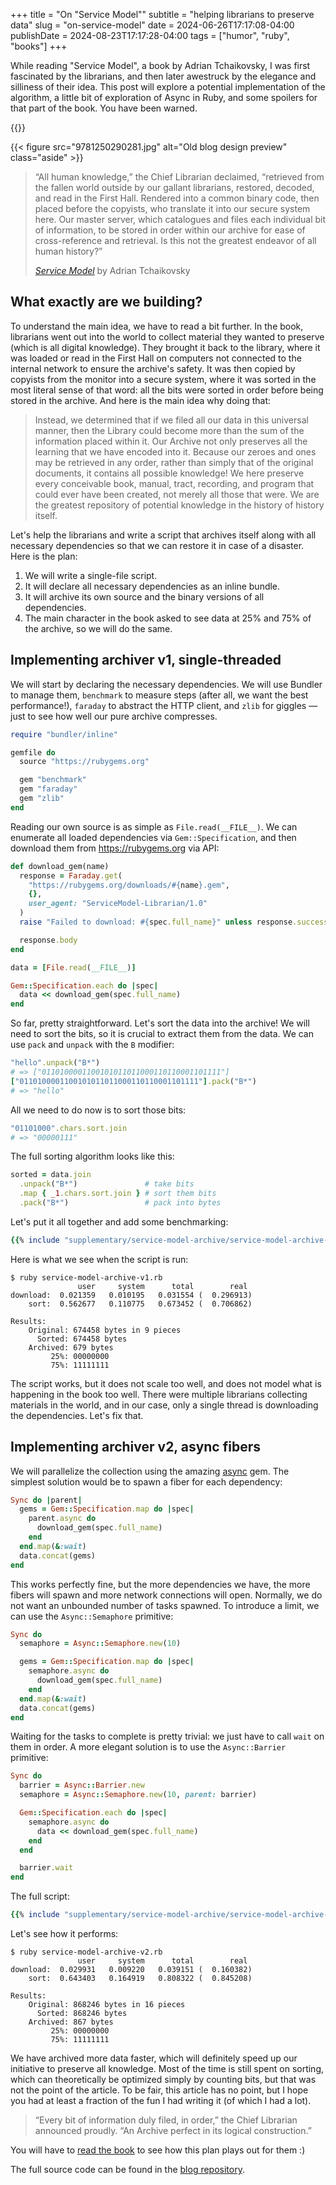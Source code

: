 +++
title = "On \"Service Model\""
subtitle = "helping librarians to preserve data"
slug = "on-service-model"
date = 2024-06-26T17:17:08-04:00
publishDate = 2024-08-23T17:17:28-04:00
tags = ["humor", "ruby", "books"]
+++

While reading "Service Model", a book by Adrian Tchaikovsky, I was first fascinated by the librarians, and then later awestruck by the elegance and silliness of their idea. This post will explore a potential implementation of the algorithm, a little bit of exploration of Async in Ruby, and some spoilers for that part of the book. You have been warned.

<!--more-->

{{<toc>}}

{{< figure src="9781250290281.jpg" alt="Old blog design preview" class="aside" >}}

> “All human knowledge,” the Chief Librarian declaimed, “retrieved from the fallen world outside by our gallant librarians, restored, decoded, and read in the First Hall. Rendered into a common binary code, then placed before the copyists, who translate it into our secure system here. Our master server, which catalogues and files each individual bit of information, to be stored in order within our archive for ease of cross-reference and retrieval. Is this not the greatest endeavor of all human history?”
>
> _[Service Model](https://www.goodreads.com/book/show/195790861-service-model)_ by Adrian Tchaikovsky

## What exactly are we building?

To understand the main idea, we have to read a bit further. In the book, librarians went out into the world to collect material they wanted to preserve (which is all digital knowledge). They brought it back to the library, where it was loaded or read in the First Hall on computers not connected to the internal network to ensure the archive's safety. It was then copied by copyists from the monitor into a secure system, where it was sorted in the most literal sense of that word: all the bits were sorted in order before being stored in the archive. And here is the main idea why doing that:

> Instead, we determined that if we filed all our data in this universal manner, then the Library could become more than the sum of the information placed within it. Our Archive not only preserves all the learning that we have encoded into it. Because our zeroes and ones may be retrieved in any order, rather than simply that of the original documents, it contains all possible knowledge! We here preserve every conceivable book, manual, tract, recording, and program that could ever have been created, not merely all those that were. We are the greatest repository of potential knowledge in the history of history itself.

Let's help the librarians and write a script that archives itself along with all necessary dependencies so that we can restore it in case of a disaster. Here is the plan:

1. We will write a single-file script.
2. It will declare all necessary dependencies as an inline bundle.
3. It will archive its own source and the binary versions of all dependencies.
4. The main character in the book asked to see data at 25% and 75% of the archive, so we will do the same.

## Implementing archiver v1, single-threaded

We will start by declaring the necessary dependencies. We will use Bundler to manage them, `benchmark` to measure steps (after all, we want the best performance!), `faraday` to abstract the HTTP client, and `zlib` for giggles — just to see how well our pure archive compresses.

```ruby
require "bundler/inline"

gemfile do
  source "https://rubygems.org"

  gem "benchmark"
  gem "faraday"
  gem "zlib"
end
```

Reading our own source is as simple as `File.read(__FILE__)`. We can enumerate all loaded dependencies via `Gem::Specification`, and then download them from https://rubygems.org via API:

```ruby
def download_gem(name)
  response = Faraday.get(
    "https://rubygems.org/downloads/#{name}.gem",
    {},
    user_agent: "ServiceModel-Librarian/1.0"
  )
  raise "Failed to download: #{spec.full_name}" unless response.success?

  response.body
end

data = [File.read(__FILE__)]

Gem::Specification.each do |spec|
  data << download_gem(spec.full_name)
end
```

So far, pretty straightforward. Let's sort the data into the archive! We will need to sort the bits, so it is crucial to extract them from the data. We can use `pack` and `unpack` with the `B` modifier:

```ruby
"hello".unpack("B*")
# => ["0110100001100101011011000110110001101111"]
["0110100001100101011011000110110001101111"].pack("B*")
# => "hello"
```

All we need to do now is to sort those bits:

```ruby
"01101000".chars.sort.join
# => "00000111"
```

The full sorting algorithm looks like this:

```ruby
sorted = data.join
  .unpack("B*")               # take bits
  .map { _1.chars.sort.join } # sort them bits
  .pack("B*")                 # pack into bytes
```

Let's put it all together and add some benchmarking:

```ruby
{{% include "supplementary/service-model-archive/service-model-archive-v1.rb" %}}
```

Here is what we see when the script is run:

```
$ ruby service-model-archive-v1.rb
               user     system      total        real
download:  0.021359   0.010195   0.031554 (  0.296913)
    sort:  0.562677   0.110775   0.673452 (  0.706862)

Results:
    Original: 674458 bytes in 9 pieces
      Sorted: 674458 bytes
    Archived: 679 bytes
         25%: 00000000
         75%: 11111111
```

The script works, but it does not scale too well, and does not model what is happening in the book too well. There were multiple librarians collecting materials in the world, and in our case, only a single thread is downloading the dependencies. Let's fix that.

## Implementing archiver v2, async fibers

We will parallelize the collection using the amazing [async](https://github.com/socketry/async) gem. The simplest solution would be to spawn a fiber for each dependency:

```ruby
Sync do |parent|
  gems = Gem::Specification.map do |spec|
    parent.async do
      download_gem(spec.full_name)
    end
  end.map(&:wait)
  data.concat(gems)
end
```

This works perfectly fine, but the more dependencies we have, the more fibers will spawn and more network connections will open. Normally, we do not want an unbounded number of tasks spawned. To introduce a limit, we can use the `Async::Semaphore` primitive:

```ruby
Sync do
  semaphore = Async::Semaphore.new(10)

  gems = Gem::Specification.map do |spec|
    semaphore.async do
      download_gem(spec.full_name)
    end
  end.map(&:wait)
  data.concat(gems)
end
```

Waiting for the tasks to complete is pretty trivial: we just have to call `wait` on them in order. A more elegant solution is to use the `Async::Barrier` primitive:

```ruby
Sync do
  barrier = Async::Barrier.new
  semaphore = Async::Semaphore.new(10, parent: barrier)

  Gem::Specification.each do |spec|
    semaphore.async do
      data << download_gem(spec.full_name)
    end
  end

  barrier.wait
end
```

The full script:

```ruby
{{% include "supplementary/service-model-archive/service-model-archive-v2.rb" %}}
```

Let's see how it performs:

```plain
$ ruby service-model-archive-v2.rb
               user     system      total        real
download:  0.029931   0.009220   0.039151 (  0.160382)
    sort:  0.643403   0.164919   0.808322 (  0.845208)

Results:
    Original: 868246 bytes in 16 pieces
      Sorted: 868246 bytes
    Archived: 867 bytes
         25%: 00000000
         75%: 11111111
```

We have archived more data faster, which will definitely speed up our initiative to preserve all knowledge. Most of the time is still spent on sorting, which can theoretically be optimized simply by counting bits, but that was not the point of the article. To be fair, this article has no point, but I hope you had at least a fraction of the fun I had writing it (of which I had a lot).

> “Every bit of information duly filed, in order,” the Chief Librarian announced proudly. “An Archive perfect in its logical construction.”

You will have to [read the book](https://www.goodreads.com/book/show/195790861-service-model) to see how this plan plays out for them :)

The full source code can be found in the [blog repository](https://github.com/kpumuk/blog-dmytro/tree/main/supplementary/service-model-archive/).
